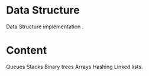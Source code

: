 # Data Structure 

Data Structure implementation .

# Content 
Queues
Stacks
Binary trees
Arrays
Hashing
Linked lists.
